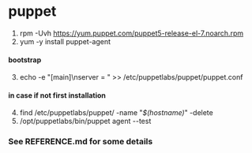 
# puppet

1) rpm -Uvh https://yum.puppet.com/puppet5-release-el-7.noarch.rpm
2) yum -y install puppet-agent

#### bootstrap
3) echo -e "[main]\nserver = <puppet server FQDN>" >> /etc/puppetlabs/puppet/puppet.conf

#### in case if not first installation
4) find /etc/puppetlabs/puppet/ -name "*$(hostname)*" -delete
5) /opt/puppetlabs/bin/puppet agent --test

### See REFERENCE.md for some details